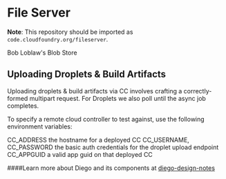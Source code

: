 File Server
===========

**Note**: This repository should be imported as `code.cloudfoundry.org/fileserver`.

Bob Loblaw's Blob Store

## Uploading Droplets & Build Artifacts

Uploading droplets & build artifacts via CC involves crafting a correctly-formed multipart request. For Droplets we also poll until the async job completes.

To specify a remote cloud controller to test against, use the following environment variables:

CC_ADDRESS the hostname for a deployed CC
CC_USERNAME, CC_PASSWORD the basic auth credentials for the droplet upload endpoint
CC_APPGUID a valid app guid on that deployed CC

####Learn more about Diego and its components at [diego-design-notes](https://github.com/cloudfoundry/diego-design-notes)
